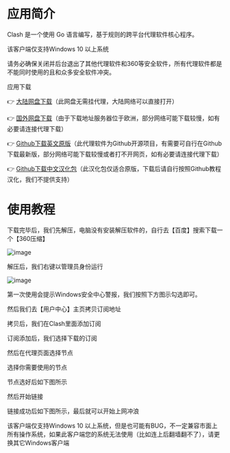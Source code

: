 # 应用简介

Clash 是一个使用 Go 语言编写，基于规则的跨平台代理软件核心程序。

该客户端仅支持Windows 10 以上系统

请务必确保关闭并后台退出了其他代理软件和360等安全软件，所有代理软件都是不能同时使用的且和众多安全软件冲突。

应用下载

👉 [大陆网盘下载](https://tagcloud.lanzoui.com/iHFzp0bokzvc)（此网盘无需挂代理，大陆网络可以直接打开）

👉 [国外网盘下载](https://note.boccc.co/download/New/CFW-CN.rar)（由于下载地址服务器位于欧洲，部分网络可能下载较慢，如有必要请连接代理下载）

👉 [Github下载英文原版](https://github.com/Fndroid/clash_for_windows_pkg/releases)（此代理软件为Github开源项目，有需要可自行在Github下载最新版，部分网络可能下载较慢或者打不开网页，如有必要请连接代理下载）

👉 [Github下载中文汉化包](https://github.com/ender-zhao/Clash-for-Windows_Chinese)（此汉化包仅适合原版，下载后请自行按照Github教程汉化，我们不提供支持）

# 使用教程

下载完毕后，我们先解压，电脑没有安装解压软件的，自行去【百度】搜索下载一个【360压缩】

 ![image](https://github.com/WallKiller-glitch/V2raySSSSRShare/blob/main/img/win/1_3wwwtl.png)

解压后，我们右键以管理员身份运行

 ![image](https://github.com/WallKiller-glitch/V2raySSSSRShare/blob/main/img/win/2_qnnc17.png)

第一次使用会提示Windows安全中心警报，我们按照下方图示勾选即可。

 

然后我们去【用户中心】主页拷贝订阅地址

 

 

拷贝后，我们在Clash里面添加订阅

 

订阅添加后，我们选择下载的订阅

 

然后在代理页面选择节点

 

选择你需要使用的节点

 

节点选好后如下图所示

 

然后开始链接

 

链接成功后如下图所示，最后就可以开始上网冲浪

 

该客户端仅支持Windows 10 以上系统，但是也可能有BUG，不一定兼容市面上所有操作系统，如果此客户端您的系统无法使用（比如连上后翻墙翻不了），请更换其它Windows客户端
